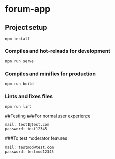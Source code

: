 # forum-app

## Project setup
```
npm install
```

### Compiles and hot-reloads for development
```
npm run serve
```

### Compiles and minifies for production
```
npm run build
```

### Lints and fixes files
```
npm run lint
```

##Testing
###For normal user experience
```
mail: test1@test.com
password: test12345
```
###To test moderator features
```
mail: testmod@test.com
password: testmod12345
```
